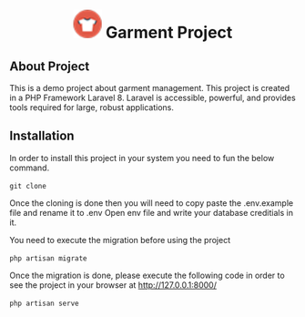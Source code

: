 <h1 align="center"><img src="public/favicon.png" width="50"> Garment Project</h1>

## About Project

This is a demo project about garment management. This project is created in a PHP Framework Laravel 8. Laravel is accessible, powerful, and provides tools required for large, robust applications.

## Installation

In order to install this project in your system you need to fun the below command.

`git clone `

Once the cloning is done then you will need to copy paste the .env.example file and rename it to .env
Open env file and write your database creditials in it.

You need to execute the migration before using the project

`php artisan migrate`

Once the migration is done, please execute the following code in order to see the project in your browser at http://127.0.0.1:8000/

`php artisan serve`
